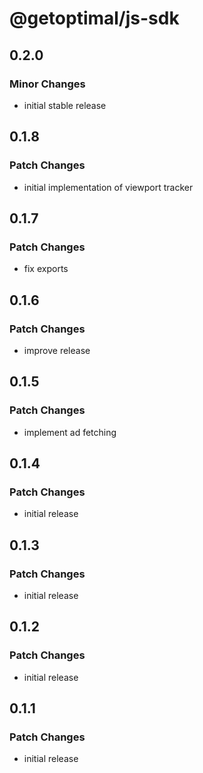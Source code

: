 # @getoptimal/js-sdk

## 0.2.0

### Minor Changes

- initial stable release

## 0.1.8

### Patch Changes

- initial implementation of viewport tracker

## 0.1.7

### Patch Changes

- fix exports

## 0.1.6

### Patch Changes

- improve release

## 0.1.5

### Patch Changes

- implement ad fetching

## 0.1.4

### Patch Changes

- initial release

## 0.1.3

### Patch Changes

- initial release

## 0.1.2

### Patch Changes

- initial release

## 0.1.1

### Patch Changes

- initial release
